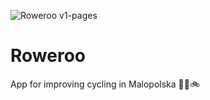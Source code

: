 ![Roweroo v1-pages](https://github.com/user-attachments/assets/80c53810-620e-4040-a20f-8745344b30c4)
# Roweroo
App for improving cycling in Malopolska 🚴🚵🚲

